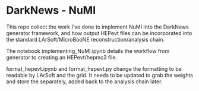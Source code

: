 # DarkNews - NuMI
This repo collect the work I've done to implement NuMI into the DarkNews generator framework, and how output HEPevt files can be incorporated into the standard LArSoft/MicroBooNE reconstruction/analysis chain.

The notebook implementing_NuMI.ipynb details the workflow from generator to creating an HEPevt/hepmc3 file.

format_hepevt.ipynb and format_hepevt.py change the formatting to be readable by LArSoft and the grid. It needs to be updated to grab the weights and store the separately, added back to the analysis chain later.